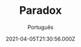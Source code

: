---
id: '155429c7-febb-4817-8a52-e91eb230185b'
type: 'movie' # Filme, Série, Anime
title: "Paradox"
synopsis: ["Quando o negociador da polícia de Hong Kong, Lee Chung-chi, é informado sobre o desaparecimento súbito de sua filha de 16 anos, Lee Wing-chi, durante sua viagem a Pattaya, ele decide viajar à Tailândia para descobrir o paradeiro dela. Lá, ele recebe assistência do detetive chinês Chui Kit e seu colega Tak, e também encontra um gângster americano, Sacha.",
]
originalTitle: "殺破狼·貪狼"
date: '2021-04-05T21:30:56.000Z'
update: '2021-04-05T21:30:56.000Z'
releaseDate: '2017-11-17T03:00:00.000Z'
imdb:
  rating: '6.5' # 8.5
  id: '' # tt0470752
duration: '1h 41m'
trailer:
  urls: [
    'zoO-fSUekZE',
  ]
tags: ['720p', '1080p', '720p']
genre: ['Ação', 'Crime', 'Drama'] #
quality: 'BluRay 720p | 1080p' # BluRay, WEB-DL, HDTV, WEB-DL4K, WEB-DLe
format: 'Mkv | Mp4' # MKV, MP4, TS
audio: 'Português, Chinês' # Dublado, Legendado, Dual Audio, Dub & Leg
subtitle: 'Português' # Português, inglês,
size: '905 MB | 1018 MB | 1.75 GB' # 4.8 GB
audioQuality: 10
videoQuality: 10
directors: []
#  - name: 'Lana Wachowski'
#    image: ''
#  - name: 'Lilly Wachowski'
#    image: ''
cast: []
#  - name: 'Keanu Reeves'
#    image: ''
#    characterName: 'Neo'
writers: []
#  - name: ''
#    image: ''
maturityRating:
  age: '' # L , 10, 12, 14, 16, 18
  topics: [''] # Violence, Illegal drugs, Inappropriate Language, Legal Drugs, Sexual Content, Extreme Violence
###########################################
download:
  
  - url: 'magnet:?xt=urn:btih:65401610868e16321254cfc20ca1b2c18b307f94&dn=Comando%20Final%203%20%E2%80%93%20Paradox%202018%20%28720p%29%20LAPUMiA'
    resolution: '720p' # 720p, 1080p, 4K,
    audio: 'Dual Áudio' # Dublado, Legendado, Dual Audio
    size: '' # 4.8 GB
    quality: '' # BluRay, WEB-DL
    format: '' # MKV
  - url: 'magnet:?xt=urn:btih:57f5d896029e20ac24363963efc080d687247810&dn=Comando%20Final%203%20%E2%80%93%20Paradox%202018%20%281080p%29%20LAPUMiA'
    resolution: '1080p' # 720p, 1080p, 4K,
    audio: 'Dual Áudio' # Dublado, Legendado, Dual Audio
    size: '' # 4.8 GB
    quality: '' # BluRay, WEB-DL
    format: '' # MKV
  - url: 'magnet:?xt=urn:btih:882796806f5fbf030f5076520286a89be5fd8f49&dn=Comando%20Final%203%20%E2%80%93%20Paradox%202018%20%28720p%29%20%5BDUBLADO%5D%20LAPUMiA'
    resolution: '720p' # 720p, 1080p, 4K,
    audio: 'Dublado' # Dublado, Legendado, Dual Audio
    size: '' # 4.8 GB
    quality: '' # BluRay, WEB-DL
    format: '' # MKV
images:
  cover: '/assets/movies/paradox.jpg'
  background: '/assets/movies/'
---